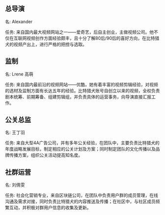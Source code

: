 ## 总导演

名: Alexander

任务: 来自国内最大视频网站之一——爱奇艺，后自主创业，主做视频公司。他不仅在互联网视频创作方面经验颇丰，且十分了解80后/90后的喜好方向，在比特猎犬的视频产出上，进行严格的把控与选取。


## 监制

名: Lrene 高萌

任务: 来自国内最前沿的视频网站——优酷，她有着丰富的视频剪辑经验，对视频的选材及监制方面有长达五年的经验。比特猎犬账号自创立以来的视频，全权负责剧本统筹、前期筹备、组建剪辑组，并负责具体的运营事务，向导演直接汇报工作。


## 公关总监

名: 王丁羽

任务: 来自大型4A广告公司，并有多年公关经验，在团队中，主要负责比特猎犬的年度战略发展目标，制定相应的公关计划及方案；同时制定团队的文化传播以及品牌传播方案，组织公关活动提高知名度。


## 社群运营

名: 刘倩雯

任务: 社会化营销专业，来自区块链公司，在团队中负责用户群的成员管理，在线沟通及需求对接，同时负责比特猎犬的内容推送及传播；在社区中，与社区成员频繁互动，并积极对群用户信息的收集及更新。
